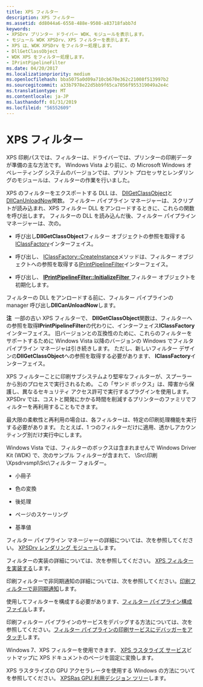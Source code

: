 ```yaml
---
title: XPS フィルター
description: XPS フィルター
ms.assetid: dd8044a6-6558-488e-9508-a83718fabb7d
keywords:
- XPSDrv プリンター ドライバー WDK、モジュールを表示します。
- モジュール WDK XPSDrv、XPS フィルターを表示します。
- XPS は、WDK XPSDrv をフィルター処理します。
- DllGetClassObject
- WDK XPS をフィルター処理します。
- IPrintPipelineFilter
ms.date: 04/20/2017
ms.localizationpriority: medium
ms.openlocfilehash: bba5075a0d09a710cb670e362c21008f513997b2
ms.sourcegitcommit: a33b7978e22d5bb9f65ca7056f955319049a2e4c
ms.translationtype: MT
ms.contentlocale: ja-JP
ms.lasthandoff: 01/31/2019
ms.locfileid: "56552609"
---
```

# <a name="xps-filters"></a>XPS フィルター


XPS 印刷パスでは、フィルターは、ドライバーでは、プリンターの印刷データが準備の主な方法です。 Windows Vista より前に、の Microsoft Windows オペレーティング システムのバージョンでは、プリント プロセッサとレンダリングのモジュールは、フィルターの作業を行いました。

XPS のフィルターをエクスポートする DLL は、 [DllGetClassObject](https://go.microsoft.com/fwlink/p/?linkid=123418)と[DllCanUnloadNow](https://go.microsoft.com/fwlink/p/?linkid=123419)関数。 フィルター パイプライン マネージャーは、スクリプトが読み込まれ、XPS フィルター DLL をアンロードするときに、これらの関数を呼び出します。 フィルターの DLL を読み込んだ後、フィルター パイプライン マネージャーは、次の。

-   呼び出し**DllGetClassObject**フィルター オブジェクトの参照を取得する[IClassFactory](https://go.microsoft.com/fwlink/p/?linkid=123420)インターフェイス。

-   呼び出し、 [IClassFactory::CreateInstance](https://go.microsoft.com/fwlink/p/?linkid=123421)メソッドは、フィルター オブジェクトへの参照を取得する[IPrintPipelineFilter](https://msdn.microsoft.com/library/windows/hardware/ff554286)インターフェイス。

-   呼び出し、 [ **IPrintPipelineFilter::InitializeFilter** ](https://msdn.microsoft.com/library/windows/hardware/ff554291)フィルター オブジェクトを初期化します。

フィルターの DLL をアンロードする前に、フィルター パイプラインの manager 呼び出し**DllCanUnloadNow**します。

**注**  一部の古い XPS フィルターで、 **DllGetClassObject**関数は、フィルターへの参照を取得**IPrintPipelineFilter**の代わりに、インターフェイス**IClassFactory**インターフェイス。 旧バージョンとの互換性のために、これらのフィルターをサポートするために Windows Vista 以降のバージョンの Windows でフィルタ パイプライン マネージャは引き続きします。 ただし、新しいフィルター デザインの**DllGetClassObject**への参照を取得する必要があります、 **IClassFactory**インターフェイス。



XPS フィルターことに印刷サブシステムより堅牢なフィルターが、スプーラーから別のプロセスで実行されるため。 この「サンド ボックス」は、障害から保護し、異なるセキュリティ アクセス許可で実行するプラグインを使用します。 XPSDrv では、コストと開発にかかる時間を削減するプリンターのファミリでフィルターを再利用することもできます。

最大限の柔軟性と再利用の場合は、各フィルターは、特定の印刷処理機能を実行する必要があります。 たとえば、1 つのフィルターだけに適用、透かしアカウンティング別だけ実行中にします。

Windows Vista では、フィルターのボックスは含まれませんで Windows Driver Kit (WDK) で、次のサンプル フィルターが含まれて、 \\Src\\印刷\\Xpsdrvsmpl\\Src\\フィルター フォルダー。

-   小冊子

-   色の変換

-   後処理

-   ページのスケーリング

-   基準値

フィルター パイプライン マネージャーの詳細については、次を参照してください。 [XPSDrv レンダリング モジュール](xpsdrv-render-module.md)します。

フィルターの実装の詳細については、次を参照してください。 [XPS フィルターを実装する](implementing-xps-filters.md)します。

印刷フィルターで非同期通知の詳細については、次を参照してください。[印刷フィルターで非同期通知](asynchronous-notifications-in-print-filters.md)します。

使用してフィルターを構成する必要があります、[フィルター パイプライン構成ファイル](filter-pipeline-configuration-file.md)します。

印刷フィルター パイプラインのサービスをデバッグする方法については、次を参照してください。[フィルター パイプラインの印刷サービスにデバッガーをアタッチ](attaching-a-debugger-to-the-print-filter-pipeline-service.md)します。

Windows 7、XPS フィルターを使用できます、 [XPS ラスタライズ サービス](using-the-xps-rasterization-service.md)ビットマップに XPS ドキュメントのページを固定に変換します。

XPS ラスタライズの GPU アクセラレータを使用する Windows の方法についてを参照してください。 [XPSRas GPU 利用デシジョン ツリー](xpsras-usage-decision-tree.md)します。

